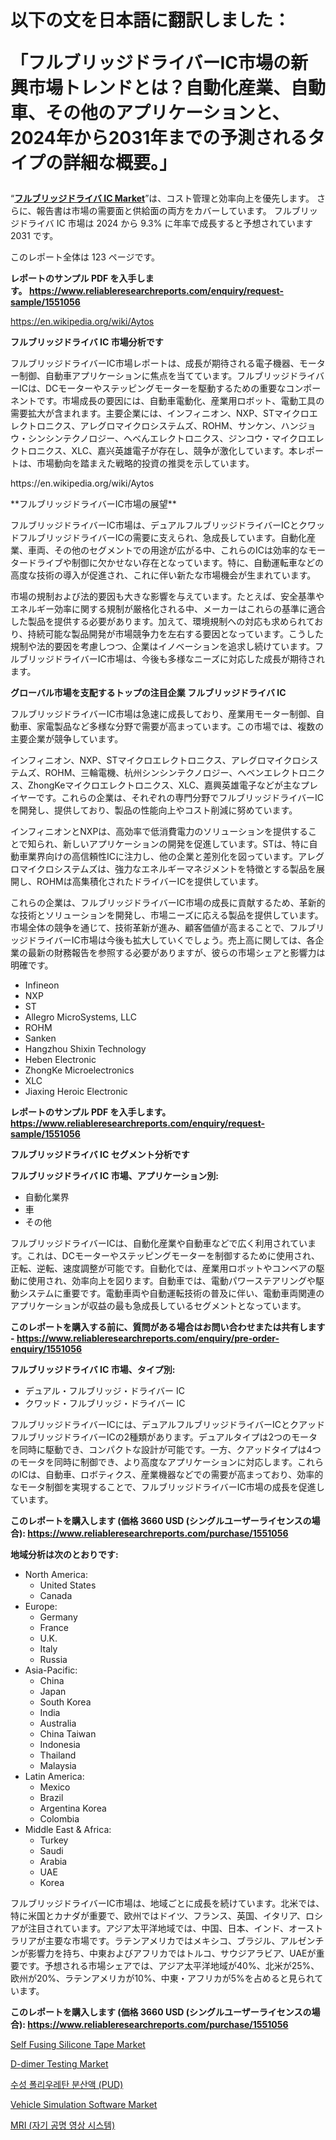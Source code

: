 <p><h1>以下の文を日本語に翻訳しました：

「フルブリッジドライバーIC市場の新興市場トレンドとは？自動化産業、自動車、その他のアプリケーションと、2024年から2031年までの予測されるタイプの詳細な概要。」</h1></p><p>&ldquo;<strong><a href="https://www.reliableresearchreports.com/global-full-bridge-driver-ic-market-r1551056">フルブリッジドライバ IC Market</a></strong>&rdquo;は、コスト管理と効率向上を優先します。 さらに、報告書は市場の需要面と供給面の両方をカバーしています。 フルブリッジドライバ IC 市場は 2024 から 9.3% に年率で成長すると予想されています2031 です。</p>
<p>このレポート全体は 123 ページです。</p>
<p><strong>レポートのサンプル PDF を入手します。&nbsp;<a href="https://www.reliableresearchreports.com/enquiry/request-sample/1551056">https://www.reliableresearchreports.com/enquiry/request-sample/1551056</a></strong></p>
<p><a href="https://en.wikipedia.org/wiki/Aytos">https://en.wikipedia.org/wiki/Aytos</a></p>
<p><strong>フルブリッジドライバ IC 市場分析です</strong></p>
<p><p>フルブリッジドライバーIC市場レポートは、成長が期待される電子機器、モーター制御、自動車アプリケーションに焦点を当てています。フルブリッジドライバーICは、DCモーターやステッピングモーターを駆動するための重要なコンポーネントです。市場成長の要因には、自動車電動化、産業用ロボット、電動工具の需要拡大が含まれます。主要企業には、インフィニオン、NXP、STマイクロエレクトロニクス、アレグロマイクロシステムズ、ROHM、サンケン、ハンジョウ・シンシンテクノロジー、へべんエレクトロニクス、ジンコウ・マイクロエレクトロニクス、XLC、嘉兴英雄電子が存在し、競争が激化しています。本レポートは、市場動向を踏まえた戦略的投資の推奨を示しています。</p></p>
<p>https://en.wikipedia.org/wiki/Aytos</p>
<p><p>**フルブリッジドライバーIC市場の展望**</p><p>フルブリッジドライバーIC市場は、デュアルフルブリッジドライバーICとクワッドフルブリッジドライバーICの需要に支えられ、急成長しています。自動化産業、車両、その他のセグメントでの用途が広がる中、これらのICは効率的なモータードライブや制御に欠かせない存在となっています。特に、自動運転車などの高度な技術の導入が促進され、これに伴い新たな市場機会が生まれています。</p><p>市場の規制および法的要因も大きな影響を与えています。たとえば、安全基準やエネルギー効率に関する規制が厳格化される中、メーカーはこれらの基準に適合した製品を提供する必要があります。加えて、環境規制への対応も求められており、持続可能な製品開発が市場競争力を左右する要因となっています。こうした規制や法的要因を考慮しつつ、企業はイノベーションを追求し続けています。フルブリッジドライバーIC市場は、今後も多様なニーズに対応した成長が期待されます。</p></p>
<p><strong>グローバル市場を支配するトップの注目企業 フルブリッジドライバ IC</strong></p>
<p><p>フルブリッジドライバーIC市場は急速に成長しており、産業用モーター制御、自動車、家電製品など多様な分野で需要が高まっています。この市場では、複数の主要企業が競争しています。</p><p>インフィニオン、NXP、STマイクロエレクトロニクス、アレグロマイクロシステムズ、ROHM、三輪電機、杭州シンシンテクノロジー、ヘベンエレクトロニクス、ZhongKeマイクロエレクトロニクス、XLC、嘉興英雄電子などが主なプレイヤーです。これらの企業は、それぞれの専門分野でフルブリッジドライバーICを開発し、提供しており、製品の性能向上やコスト削減に努めています。</p><p>インフィニオンとNXPは、高効率で低消費電力のソリューションを提供することで知られ、新しいアプリケーションの開発を促進しています。STは、特に自動車業界向けの高信頼性ICに注力し、他の企業と差別化を図っています。アレグロマイクロシステムズは、強力なエネルギーマネジメントを特徴とする製品を展開し、ROHMは高集積化されたドライバーICを提供しています。</p><p>これらの企業は、フルブリッジドライバーIC市場の成長に貢献するため、革新的な技術とソリューションを開発し、市場ニーズに応える製品を提供しています。市場全体の競争を通じて、技術革新が進み、顧客価値が高まることで、フルブリッジドライバーIC市場は今後も拡大していくでしょう。売上高に関しては、各企業の最新の財務報告を参照する必要がありますが、彼らの市場シェアと影響力は明確です。</p></p>
<p><ul><li>Infineon</li><li>NXP</li><li>ST</li><li>Allegro MicroSystems, LLC</li><li>ROHM</li><li>Sanken</li><li>Hangzhou Shixin Technology</li><li>Heben Electronic</li><li>ZhongKe Microelectronics</li><li>XLC</li><li>Jiaxing Heroic Electronic</li></ul></p>
<p><strong>レポートのサンプル PDF を入手します。 <a href="https://www.reliableresearchreports.com/enquiry/request-sample/1551056">https://www.reliableresearchreports.com/enquiry/request-sample/1551056</a></strong></p>
<p><strong>フルブリッジドライバ IC セグメント分析です</strong></p>
<p><strong>フルブリッジドライバ IC 市場、アプリケーション別:</strong></p>
<p><ul><li>自動化業界</li><li>車</li><li>その他</li></ul></p>
<p><p>フルブリッジドライバーICは、自動化産業や自動車などで広く利用されています。これは、DCモーターやステッピングモーターを制御するために使用され、正転、逆転、速度調整が可能です。自動化では、産業用ロボットやコンベアの駆動に使用され、効率向上を図ります。自動車では、電動パワーステアリングや駆動システムに重要です。電動車両や自動運転技術の普及に伴い、電動車両関連のアプリケーションが収益の最も急成長しているセグメントとなっています。</p></p>
<p><strong>このレポートを購入する前に、質問がある場合はお問い合わせまたは共有します - <a href="https://www.reliableresearchreports.com/enquiry/pre-order-enquiry/1551056">https://www.reliableresearchreports.com/enquiry/pre-order-enquiry/1551056</a></strong></p>
<p><strong>フルブリッジドライバ IC 市場、タイプ別:</strong></p>
<p><ul><li>デュアル・フルブリッジ・ドライバー IC</li><li>クワッド・フルブリッジ・ドライバー IC</li></ul></p>
<p><p>フルブリッジドライバーICには、デュアルフルブリッジドライバーICとクアッドフルブリッジドライバーICの2種類があります。デュアルタイプは2つのモータを同時に駆動でき、コンパクトな設計が可能です。一方、クアッドタイプは4つのモータを同時に制御でき、より高度なアプリケーションに対応します。これらのICは、自動車、ロボティクス、産業機器などでの需要が高まっており、効率的なモータ制御を実現することで、フルブリッジドライバーIC市場の成長を促進しています。</p></p>
<p><strong>このレポートを購入します (価格 3660 USD (シングルユーザーライセンスの場合): <a href="https://www.reliableresearchreports.com/purchase/1551056">https://www.reliableresearchreports.com/purchase/1551056</a></strong></p>
<p><strong>地域分析は次のとおりです:</strong></p>
<p><ul>
    <li>
        North America:
        <ul>
            <li>United States</li>
            <li>Canada</li>
        </ul>
    </li>
    <li>
        Europe:
        <ul>
            <li>Germany</li>
            <li>France</li>
            <li>U.K.</li>
            <li>Italy</li>
            <li>Russia</li>
        </ul>
    </li>
    <li>
        Asia-Pacific:
        <ul>
            <li>China</li>
            <li>Japan</li>
            <li>South Korea</li>
            <li>India</li>
            <li>Australia</li>
            <li>China Taiwan</li>
            <li>Indonesia</li>
            <li>Thailand</li>
            <li>Malaysia</li>
        </ul>
    </li>
    <li>
        Latin America:
        <ul>
            <li>Mexico</li>
            <li>Brazil</li>
            <li>Argentina Korea</li>
            <li>Colombia</li>
        </ul>
    </li>
    <li>
        Middle East & Africa:
        <ul>
            <li>Turkey</li>
            <li>Saudi</li>
            <li>Arabia</li>
            <li>UAE</li>
            <li>Korea</li>
        </ul>
    </li>
    </ul></p>
<p><p>フルブリッジドライバーIC市場は、地域ごとに成長を続けています。北米では、特に米国とカナダが重要で、欧州ではドイツ、フランス、英国、イタリア、ロシアが注目されています。アジア太平洋地域では、中国、日本、インド、オーストラリアが主要な市場です。ラテンアメリカではメキシコ、ブラジル、アルゼンチンが影響力を持ち、中東およびアフリカではトルコ、サウジアラビア、UAEが重要です。予想される市場シェアでは、アジア太平洋地域が40%、北米が25%、欧州が20%、ラテンアメリカが10%、中東・アフリカが5%を占めると見られています。</p></p>
<p><strong>このレポートを購入します (価格 3660 USD (シングルユーザーライセンスの場合): <a href="https://www.reliableresearchreports.com/purchase/1551056">https://www.reliableresearchreports.com/purchase/1551056</a></strong></p>
<p><p><a href="https://www.linkedin.com/pulse/self-fusing-silicone-tape-market-strategic-insights-product-evolution-e6uve?trackingId=HpXQ7N%2FwQb%2BLT5%2BYCCHe7A%3D%3D">Self Fusing Silicone Tape Market</a></p><p><a href="https://medium.com/@caraleeh23/the-comprehensive-d-dimer-testing-market-research-report-is-essential-for-understanding-current-c9ff5f6abbc4">D-dimer Testing Market</a></p><p><a href="https://medium.com/@trevorkruvalis5678/waterborne-polyurethane-dispersion-pud-market-%EC%9D%98-%EA%B8%80%EB%A1%9C%EB%B2%8C-%EC%8B%9C%EC%9E%A5-%EA%B0%9C%EC%9A%94%EB%8A%94-%EC%A0%84-%EC%84%B8%EA%B3%84-%EB%B0%8F-%EC%A3%BC%EC%9A%94-%EC%8B%9C%EC%9E%A5%EC%9D%98-%EC%82%B0%EC%97%85%EC%97%90-%EC%98%81%ED%96%A5%EC%9D%84-%EB%AF%B8%EC%B9%98%EB%8A%94-%EC%A3%BC%EC%9A%94-%ED%8A%B8%EB%A0%8C%EB%93%9C%EC%97%90-%EB%8C%80%ED%95%9C-0eeb2edb74dc?postPublishedType=initial">수성 폴리우레탄 분산액 (PUD)</a></p><p><a href="https://github.com/FosterFahey91/Market-Research-Report-List-1/blob/main/vehicle-simulation-software-market.md">Vehicle Simulation Software Market</a></p><p><a href="https://medium.com/@conradkirrlin76575/%EC%84%B8%EA%B3%84-mri-magnetic-resonance-imaging-system-market-%EC%9D%80-2024%EC%97%90%EC%84%9C-2031%EB%A1%9C-%EC%97%B0%ED%8F%89%EA%B7%A0-%EC%A6%9D%EA%B0%80%EC%9C%A8%EC%9D%84-%EB%B3%B4%EC%9D%BC-%EA%B2%83%EC%9C%BC%EB%A1%9C-%EC%98%88%EC%83%81%EB%90%A9%EB%8B%88%EB%8B%A4-0f077b360db1?postPublishedType=initial">MRI (자기 공명 영상 시스템)</a></p></p>